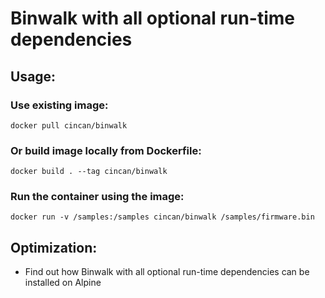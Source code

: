 # Binwalk with all optional run-time dependencies

## Usage:

### Use existing image:
```
docker pull cincan/binwalk
```

### Or build image locally from Dockerfile:
```
docker build . --tag cincan/binwalk
```

### Run the container using the image:
```
docker run -v /samples:/samples cincan/binwalk /samples/firmware.bin
```

## Optimization:
 - Find out how Binwalk with all optional run-time dependencies can be installed on Alpine
